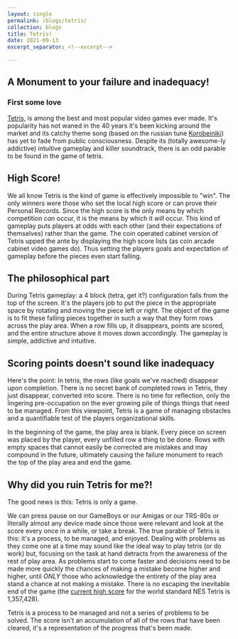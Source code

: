 ```yaml
---
layout: single
permalink: /blogs/tetris/
collection: blogs
title: Tetris!
date: 2021-09-13
excerpt_separator: <!--excerpt-->

---
```

## A Monument to your failure and inadequacy!
<!--excerpt-->
### First some love

[Tetris](https://en.wikipedia.org/wiki/Tetris), is among the best and most popular video games ever made. It's popularity has not waned in the 40 years it's been kicking around the market and its catchy theme song (based on the russian tune [Korobeiniki](https://en.wikipedia.org/wiki/Tetris)) has yet to fade from public consciousness. Despite its (totally awesome-ly addictive) intuitive gameplay and killer soundtrack, there is an odd parable to be found in the game of tetris. 

## High Score!

We all know Tetris is the kind of game is effectively impossible to "win". The only winners were those who set the local high score or can prove their Personal Records. Since the high score is the only means by which competition _can_ occur, it is the means by which it _will_ occur. This kind of gameplay puts players at odds with each other (and their expectations of themselves) rather than the game. The coin operated cabinet version of Tetris upped the ante by displaying the high score lists (as coin arcade cabinet video games do). Thus setting the players goals and expectation of gameplay before the pieces even start falling. 

## The philosophical part

During Tetris gameplay: a 4 block (tetra, get it?) configuration falls from the top of the screen. It's the players job to put the piece in the appropriate space by rotating and moving the piece left or right. The object of the game is to fit these falling pieces together in such a way that they form rows across the play area. When a row fills up, it disappears, points are scored, and the entire structure above it moves down accordingly. The gameplay is simple, addictive and intuitive. 

## Scoring points doesn't sound like inadequacy

Here's the point: 
In tetris, the rows (like goals we've reached) disappear upon completion. There is no secret bank of completed rows in Tetris, they just disappear, converted into score. There is no time for reflection, only the lingering pre-occupation on the ever growing pile of things things that need to be managed. From this viewpoint, Tetris is a game of managing obstacles and a quantifiable test of the players organizational skills. 

In the beginning of the game, the play area is blank. Every piece on screen was placed by the player, every unfilled row a thing to be done. Rows with empty spaces that cannot easily be corrected are mistakes and may compound in the future, ultimately causing the failure monument to reach the top of the play area and end the game.

## Why did you ruin Tetris for me?!

The good news is this: Tetris is only a game. 

We can press pause on our GameBoys or our Amigas or our TRS-80s or literally almost any device made since those were relevant and look at the score every once in a while, or take a break. The true parable of Tetris is this: it's a process, to be managed, and enjoyed. Dealing with problems as they come one at a time may sound like the ideal way to play tetris (or do work) but, focusing on the task at hand detracts from the awareness of the rest of play area. As problems start to come faster and decisions need to be made more quickly the chances of making a mistake become higher and higher, until _ONLY_ those who acknowledge the entirety of the play area stand a chance at not making a mistake. There is no escaping the inevitable end of the game (the [current high score](https://www.guinnessworldrecords.com/world-records/607869-highest-score-on-nes-tetris-ntsc) for the world standard NES Tetris is 1,357,428). 

Tetris is a process to be managed and not a series of problems to be solved. The score isn't an accumulation of all of the rows that have been cleared, it's a representation of the progress that's been made.
